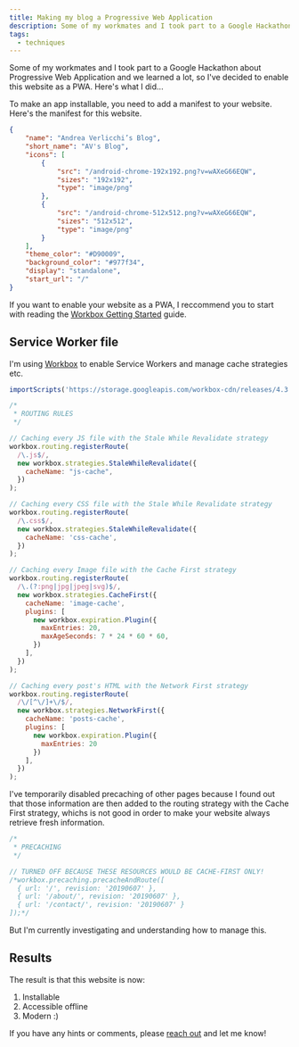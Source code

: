 ```yaml
---
title: Making my blog a Progressive Web Application
description: Some of my workmates and I took part to a Google Hackathon about Progressive Web Application and we learned a lot, so I've decided to enable this website as a PWA. Here's what I did.
tags:
  - techniques
---
```


Some of my workmates and I took part to a Google Hackathon about Progressive Web Application and we learned a lot, so I've decided to enable this website as a PWA. Here's what I did...

To make an app installable, you need to add a manifest to your website. Here's the manifest for this website.

```json
{
    "name": "Andrea Verlicchi’s Blog",
    "short_name": "AV's Blog",
    "icons": [
        {
            "src": "/android-chrome-192x192.png?v=wAXeG66EQW",
            "sizes": "192x192",
            "type": "image/png"
        },
        {
            "src": "/android-chrome-512x512.png?v=wAXeG66EQW",
            "sizes": "512x512",
            "type": "image/png"
        }
    ],
    "theme_color": "#D90009",
    "background_color": "#977f34",
    "display": "standalone",
    "start_url": "/"
}
```

If you want to enable your website as a PWA, I reccommend you to start with reading the [Workbox Getting Started](https://developers.google.com/web/tools/workbox/guides/get-started) guide.

## Service Worker file

I'm using [Workbox](https://developers.google.com/web/tools/workbox/) to enable Service Workers and manage cache strategies etc.

```js
importScripts('https://storage.googleapis.com/workbox-cdn/releases/4.3.1/workbox-sw.js');

/*
 * ROUTING RULES
 */

// Caching every JS file with the Stale While Revalidate strategy
workbox.routing.registerRoute(
  /\.js$/,
  new workbox.strategies.StaleWhileRevalidate({
    cacheName: "js-cache",
  })
);

// Caching every CSS file with the Stale While Revalidate strategy
workbox.routing.registerRoute(
  /\.css$/,
  new workbox.strategies.StaleWhileRevalidate({
    cacheName: 'css-cache',
  })
);

// Caching every Image file with the Cache First strategy
workbox.routing.registerRoute(
  /\.(?:png|jpg|jpeg|svg)$/,
  new workbox.strategies.CacheFirst({
    cacheName: 'image-cache',
    plugins: [
      new workbox.expiration.Plugin({
        maxEntries: 20,
        maxAgeSeconds: 7 * 24 * 60 * 60,
      })
    ],
  })
);

// Caching every post's HTML with the Network First strategy
workbox.routing.registerRoute(
  /\/[^\/]+\/$/,
  new workbox.strategies.NetworkFirst({
    cacheName: 'posts-cache',
    plugins: [
      new workbox.expiration.Plugin({
        maxEntries: 20
      })
    ],
  })
);
```

I've temporarily disabled precaching of other pages because I found out that those information are then added to the routing strategy with the Cache First strategy, whichs is not good in order to make your website always retrieve fresh information.

```js
/*
 * PRECACHING
 */

// TURNED OFF BECAUSE THESE RESOURCES WOULD BE CACHE-FIRST ONLY!
/*workbox.precaching.precacheAndRoute([
  { url: '/', revision: '20190607' },
  { url: '/about/', revision: '20190607' },
  { url: '/contact/', revision: '20190607' }
]);*/
```

But I'm currently investigating and understanding how to manage this.

## Results

The result is that this website is now:

1. Installable
2. Accessible offline
3. Modern :)

If you have any hints or comments, please [reach out](/contact/) and let me know!
